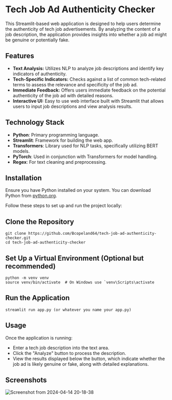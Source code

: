
# Tech Job Ad Authenticity Checker

This Streamlit-based web application is designed to help users determine the authenticity of tech job advertisements. By analyzing the content of a job description, the application provides insights into whether a job ad might be genuine or potentially fake.

## Features

- **Text Analysis:** Utilizes NLP to analyze job descriptions and identify key indicators of authenticity.
- **Tech-Specific Indicators:** Checks against a list of common tech-related terms to assess the relevance and specificity of the job ad.
- **Immediate Feedback:** Offers users immediate feedback on the potential authenticity of the job ad with detailed reasons.
- **Interactive UI:** Easy to use web interface built with Streamlit that allows users to input job descriptions and view analysis results.

## Technology Stack

- **Python**: Primary programming language.
- **Streamlit**: Framework for building the web app.
- **Transformers**: Library used for NLP tasks, specifically utilizing BERT models.
- **PyTorch**: Used in conjunction with Transformers for model handling.
- **Regex**: For text cleaning and preprocessing.

## Installation

Ensure you have Python installed on your system. You can download Python from [python.org](https://www.python.org/downloads/).

Follow these steps to set up and run the project locally:

## Clone the Repository

   ```
   git clone https://github.com/Bcopeland64/tech-job-ad-authenticity-checker.git
   cd tech-job-ad-authenticity-checker
   
   ```

## Set Up a Virtual Environment (Optional but recommended)

```
python -m venv venv
source venv/bin/activate  # On Windows use `venv\Scripts\activate

```
## Run the Application

```
streamlit run app.py (or whatever you name your app.py)

```

## Usage

Once the application is running:

- Enter a tech job description into the text area.
- Click the "Analyze" button to process the description.
- View the results displayed below the button, which indicate whether the job ad is likely genuine or fake, along with detailed explanations.

## Screenshots

![Screenshot from 2024-04-14 20-18-38](https://github.com/Bcopeland64/Fake_Job_Descriptor/assets/47774770/3a51a521-bb0b-47f6-93a1-76cf76763a5f)



